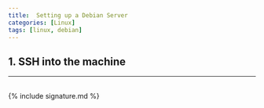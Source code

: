 ```yaml
---
title:  Setting up a Debian Server
categories: [Linux]
tags: [linux, debian]
---
```


## 1. SSH into the machine



---
<br>
{% include signature.md %}